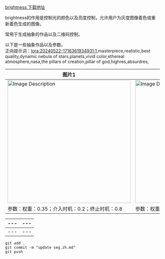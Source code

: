 [brightness 下载地址](https://huggingface.co/latentcat/control_v1p_sd15_brightness/tree/main)

brightness的作用是控制光的颜色以及亮度控制，允许用户为灰度图像着色或重新着色生成的图像。

常用于生成抽象的作品以及二维码控制。

以下是一些抽象作品以及参数。  
正向提示词：<lora:20240522-1716361934931:1>,masterpiece,realistic,best quality,dynamic nebula of stars,planets,vivid color,ethereal atmosphere,nasa,the pillars of creation,pillar of god,highres,absurdres,  

|图片1|图片2|
|---|---|
|<img src="https://github.com/baicai99/ComfyUI-NoteBook/assets/101706274/b51f834a-4f58-44ad-9a8c-426d373874aa" width="400" alt="Image Description">|<img src="https://github.com/baicai99/ComfyUI-NoteBook/assets/101706274/814b6edc-3e5a-43f4-9cfc-608f9b791d50" width="400" alt="Image Description">|
|参数：权重：0.35；介入时机：0.2；终止时机：0.8|参数：权重：0.5；介入时机：0.2；终止时机：0.8|

|---|---|
|---|---|
|---|---|

```git add .```  
```git commit -m "update seg.zh.md"```  
```git push```  